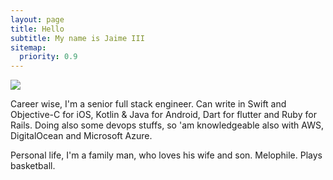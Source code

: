 ```yaml
---
layout: page
title: Hello
subtitle: My name is Jaime III
sitemap:
  priority: 0.9
---
```


<img src="{{ '/assets/img/avatar.png' | prepend: site.baseurl }}" id="about-img">

<div id="describe-text">
	<p>Career wise, I'm a senior full stack engineer. Can write in Swift and Objective-C for iOS, Kotlin & Java for Android, Dart for flutter and Ruby for Rails. Doing also some devops stuffs, so 'am knowledgeable also with AWS, DigitalOcean and Microsoft Azure.</p>
	<p>Personal life, I'm a family man, who loves his wife and son. Melophile. Plays basketball.</p>
</div>